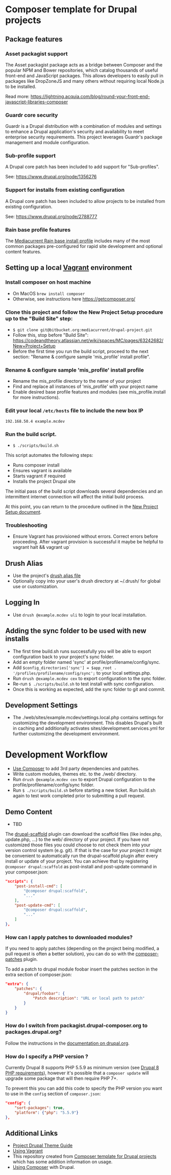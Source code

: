 # Composer template for Drupal projects
## Package features
### Asset packagist support
The Asset packagist package acts as a bridge between Composer and the popular NPM and Bower repositories, which catalog
thousands of useful front-end and JavaScript packages. This allows developers to easily pull in packages like DropZoneJS
and many others without requiring local Node.js to be installed.

Read more: https://lightning.acquia.com/blog/round-your-front-end-javascript-libraries-composer

### Guardr core security
Guardr is a Drupal distribution with a combination of modules and settings to enhance a Drupal application's security
and availability to meet enterprise security requirements. This project leverages Guardr's package management and
module configuration.

### Sub-profile support
A Drupal core patch has been included to add support for "Sub-profiles".

See: https://www.drupal.org/node/1356276

### Support for installs from existing configuration
A Drupal core patch has been included to allow projects to be installed from existing configuration.

See: https://www.drupal.org/node/2788777

### Rain base profile features
The [Mediacurrent Rain base install profile](https://bitbucket.org/mediacurrent/mis_rain/) includes many of the most
common packages pre-configured for rapid site development and optional content features.

## Setting up a local [Vagrant](http://vagrantup.com) environment

### Install composer on host machine
- On MacOS ```brew install composer```
- Otherwise, see instructions here https://getcomposer.org/

### Clone this project and follow the New Project Setup procedure up to the "Build Site" step:
- `$ git clone git@bitbucket.org:mediacurrent/drupal-project.git`
- Follow this, stop before "Build Site": https://codeandtheory.atlassian.net/wiki/spaces/MC/pages/63242682/New+Project+Setup
- Before the first time you run the build script, proceed to the next section: "Rename & configure sample 'mis_profile' install profile".

### Rename & configure sample 'mis_profile' install profile
- Rename the mis_profile directory to the name of your project
- Find and replace all instances of 'mis_profile' with your project name
- Enable desired base profile features and modules (see mis_profile.install for more instructions).

### Edit your local `/etc/hosts` file to include the new box IP
    192.168.50.4 example.mcdev

### Run the build script.
- `$ ./scripts/build.sh`

This script automates the following steps:

* Runs composer install
* Ensures vagrant is available
* Starts vagrant if required
* Installs the project Drupal site

The initial pass of the build script downloads several dependencies and an intermittent internet connection will affect the initial build process.

At this point, you can return to the procedure outlined in the [New Project Setup document](https://codeandtheory.atlassian.net/wiki/spaces/MC/pages/63242682/New+Project+Setup).

### Troubleshooting
* Ensure Vagrant has provisioned without errors. Correct errors before proceeding. After vagrant provision is successful it maybe be helpful to vagrant halt && vagrant up`

## Drush Alias
* Use the project's [drush alias file](drush/example.mcdev.aliases.drushrc.php)
* Optionally copy into your user's drush directory at ~/.drush/ for global use or customization.

## Logging In
* Use `drush @example.mcdev uli` to login to your local installation.

## Adding the sync folder to be used with new installs
* The first time build.sh runs successfully you will be able to export configuration back to your project's sync folder.
* Add an empty folder named 'sync' at profile/profilename/config/sync.
* Add `$config_directories['sync'] = $app_root . '/profiles/profilename/config/sync';` to your local settings.php.
* Run `drush @example.mcdev cex` to export configuration to the sync folder.
* Re-run `$ ./scripts/build.sh` to test install with sync configuration.
* Once this is working as expected, add the sync folder to git and commit.

## Development Settings
* The ./web/sites/example.mcdev/settings.local.php contains settings for customizing the development environment.  This disables Drupal's built in caching and additionally activates sites/development.services.yml for further customizing the development environment.

# Development Workflow

* [Use Composer](https://www.drupal.org/docs/develop/using-composer/using-composer-to-manage-drupal-site-dependencies#managing-contributed) to add 3rd party dependencies and patches.
* Write custom modules, themes etc. to the ./web/ directory.
* Run `drush @example.mcdev cex` to export Drupal configuration to the profile/profilename/config/sync folder.
* Run `$ ./scripts/build.sh` before starting a new ticket. Run build.sh again to test work completed prior to submitting a pull request.

## Demo Content
* TBD

The [drupal-scaffold](https://github.com/drupal-composer/drupal-scaffold) plugin can download the scaffold files (like
index.php, update.php, …) to the web/ directory of your project. If you have not customized those files you could choose
to not check them into your version control system (e.g. git). If that is the case for your project it might be
convenient to automatically run the drupal-scaffold plugin after every install or update of your project. You can
achieve that by registering `@composer drupal:scaffold` as post-install and post-update command in your composer.json:

```json
"scripts": {
    "post-install-cmd": [
        "@composer drupal:scaffold",
        "..."
    ],
    "post-update-cmd": [
        "@composer drupal:scaffold",
        "..."
    ]
},
```
### How can I apply patches to downloaded modules?

If you need to apply patches (depending on the project being modified, a pull 
request is often a better solution), you can do so with the 
[composer-patches](https://github.com/cweagans/composer-patches) plugin.

To add a patch to drupal module foobar insert the patches section in the extra 
section of composer.json:
```json
"extra": {
    "patches": {
        "drupal/foobar": {
            "Patch description": "URL or local path to patch"
        }
    }
}
```
### How do I switch from packagist.drupal-composer.org to packages.drupal.org?

Follow the instructions in the [documentation on drupal.org](https://www.drupal.org/docs/develop/using-composer/using-packagesdrupalorg).

### How do I specify a PHP version ?

Currently Drupal 8 supports PHP 5.5.9 as minimum version (see [Drupal 8 PHP requirements](https://www.drupal.org/docs/8/system-requirements/drupal-8-php-requirements)), however it's possible that a `composer update` will upgrade some package that will then require PHP 7+.

To prevent this you can add this code to specify the PHP version you want to use in the `config` section of `composer.json`:
```json
"config": {
    "sort-packages": true,
    "platform": {"php": "5.5.9"}
},
```
## Additional Links
* [Project Drupal Theme Guide](https://bitbucket.org/mediacurrent/drupal-project.git/src/HEAD/web/themes/custom/project_theme/README.md?fileviewer=file-view-default)
* [Using Vagrant](https://bitbucket.org/mediacurrent/mis_vagrant/src/HEAD/README.md)
* This repository created from [Composer template for Drupal projects](https://github.com/drupal-composer/drupal-project/blob/8.x/README.md) which has some addition information on usage.
* [Using Composer](https://www.drupal.org/docs/develop/using-composer) with Drupal.
